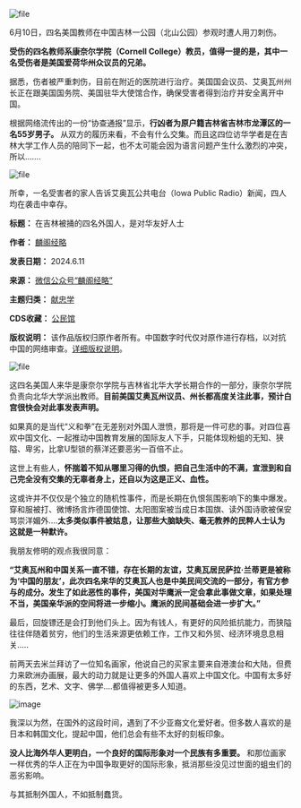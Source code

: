 ![file](https://chinadigitaltimes.net/chinese/files/2024/06/image-1718104486544.png)


6月10日，四名美国教师在中国吉林一公园（北山公园）参观时遭人用刀刺伤。


**受伤的四名教师系康奈尔学院（Cornell College）教员，值得一提的是，其中一名受伤者是美国爱荷华州众议员的兄弟。** 


据悉，伤者被严重刺伤，目前在附近的医院进行治疗。美国国会议员、艾奥瓦州州长正在跟美国国务院、美国驻华大使馆合作，确保受害者得到治疗并安全离开中国。


根据网络流传出的一份“协查通报”显示，**行凶者为原户籍吉林省吉林市龙潭区的一名55岁男子。** 从双方的履历来看，不会有什么交集。而且这四位访华学者是在吉林大学工作人员的陪同下一起，也不太可能会因为语言问题产生什么激烈的冲突，所以…….


![file](https://chinadigitaltimes.net/chinese/files/2024/06/image-1718103948648.png)


所幸，一名受害者的家人告诉艾奥瓦公共电台（Iowa Public Radio）新闻，四人均在袭击中幸存。




**标题：** 在吉林被捅的四名外国人，是对华友好人士  

**作者：** [麟阁经略](https://chinadigitaltimes.net/space/麟阁经略)  

**发表日期：** 2024.6.11  

**来源：** [微信公众号“麟阁经略”](https://web.archive.org/web/https://mp.weixin.qq.com/s/EE1i_0KcoH2D44u3_xxVXg)  

**主题归类：** [献忠学](https://chinadigitaltimes.net/space/献忠学)  

**CDS收藏：** [公民馆](https://chinadigitaltimes.net/space/%E5%85%AC%E6%B0%91%E9%A6%86)  

**版权说明：** 该作品版权归原作者所有。中国数字时代仅对原作进行存档，以对抗中国的网络审查。[详细版权说明](https://chinadigitaltimes.net/chinese/copyright)。


![file](https://chinadigitaltimes.net/chinese/files/2024/06/image-1718105339916.png)


这四名美国人来华是康奈尔学院与吉林省北华大学长期合作的一部分，康奈尔学院负责向北华大学派出教师。**目前美国艾奥瓦州议员、州长都高度关注此事，预计白宫很快会对此事发表声明。** 


如果真的是当代“义和拳”在无差别对外国人泄愤，那将是一件可悲的事。对四位喜欢中国文化、一起推动中国教育发展的国际友人下手，只能体现粉蛆的无知、狭隘、卑劣，比拿U型锁的蔡洋还要恶劣一百倍不止。


这世上有些人，**怀揣着不知从哪里习得的仇恨，把自己生活中的不满，宣泄到和自己完全没有交集的无辜者身上，还自以为这是正义、血性。** 


这或许并不仅仅是个独立的随机性事件，而是长期在仇恨氛围影响下的集中爆发。穿和服被打、微博扬言炸德国使馆、太阳图案被当成日本国旗、读外国诗歌被保安骂崇洋媚外….**太多类似事件被姑息，让那些大脑缺失、毫无教养的民粹人士认为这就是一种默许。** 


我朋友修明的观点我很同意：


**“艾奥瓦州和中国关系一直不错，存在长期的友谊，艾奥瓦居民萨拉·兰蒂更是被称为‘中国的朋友’，此次四名来华的艾奥瓦人也是中美民间交流的一部分，有官方参与的成分。发生了如此恶性的事件，美国对华鹰派一定会拿此事做文章，如果处理不当，美国亲华派的空间将进一步缩小。鹰派的民间基础会进一步扩大。”** 


最后，回旋镖还是会打到他们头上。因为有钱人，有更好的风险抵抗能力，而狭隘往往伴随着贫穷，他们的生活来源更依赖工作，工作又和外贸、经济环境息息相关…..


前两天去米兰拜访了一位知名画家，他说自己的买家主要来自港澳台和大陆，但费力来欧洲办画展，最大的动力就是让更多的外国人喜欢上中国文化。中国有太多好的东西，艺术、文字、佛学….都值得被更多人知道。


![image](https://chinadigitaltimes.net/chinese/files/2024/06/post-708820-6668325b49305.)


我深以为然，在国外的这段时间，遇到了不少亚裔文化爱好者。但多数人喜欢的是日本和韩国文化，提起中国，他们总会有些不太好的刻板印象。


**没人比海外华人更明白，一个良好的国际形象对一个民族有多重要。** 和那位画家一样优秀的华人正在为中国争取更好的国际形象，抵消那些没见过世面的蛆虫们的恶劣影响。


与其抵制外国人，不如抵制蠢货。

